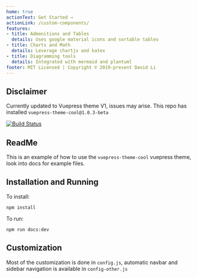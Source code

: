 ```yaml
---
home: true
actionText: Get Started →
actionLink: /custom-components/
features:
- title: Admonitions and Tables
  details: Uses google material icons and sortable tables
- title: Charts and Math
  details: Leverage chartjs and katex 
- title: Diagramming tools
  details: Integrated with mermaid and plantuml
footer: MIT Licensed | Copyright © 2019-present David Li
---
```



## Disclaimer

Currently updated to Vuepress theme V1, issues may arise. This repo has installed `vuepress-theme-cool@1.0.3-beta`

[![Build Status](https://travis-ci.org/FriendlyUser/vuepress-theme-cool-starter.svg?branch=master)](https://travis-ci.org/FriendlyUser/vuepress-theme-cool-starter)
## ReadMe 

This is an example of how to use the `vuepress-theme-cool` vuepress theme, look into docs for example files.

## Installation and Running

To install:

`npm install`

To run:

`npm run docs:dev`


## Customization

Most of the customization is done in `config.js`, automatic navbar and sidebar navigation is available in `config-other.js`